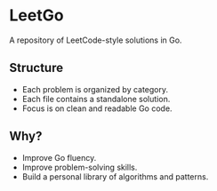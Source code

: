 # LeetGo

A repository of LeetCode-style solutions in Go.

## Structure
- Each problem is organized by category.
- Each file contains a standalone solution.
- Focus is on clean and readable Go code.

## Why?
- Improve Go fluency.
- Improve problem-solving skills.
- Build a personal library of algorithms and patterns.
